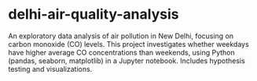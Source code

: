 # delhi-air-quality-analysis
An exploratory data analysis of air pollution in New Delhi, focusing on carbon monoxide (CO) levels. This project investigates whether weekdays have higher average CO concentrations than weekends, using Python (pandas, seaborn, matplotlib) in a Jupyter notebook. Includes hypothesis testing and visualizations.
